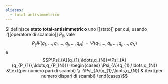 ```yaml
---
aliases:
  - total-antisimmetrico
---
```

Si definisce **stato total-antisimmetrico** uno [[stato]] per cui, usando l'[[operatore di scambio]] $P_{ij}$, vale
$$P_{ij}\Psi(q_{1},\ldots,q_{i},\ldots,q_{j},\ldots,q_{N})=\Psi(q_{1},\ldots,q_{i},\ldots,q_{j},\ldots,q_{N})$$
e
$$P\Psi_{A}(q_{1},\ldots,q_{N})=\Psi_{A}(q_{P_{1}},\ldots,q_{P_{N}})=\begin{cases}
\Psi_{A}(q_{1},\ldots,q_{N}) &\text{per numero pari di scambi} \\
-\Psi_{A}(q_{1},\ldots,q_{N}) & \text{per numero dispari di scambi}
\end{cases}$$
